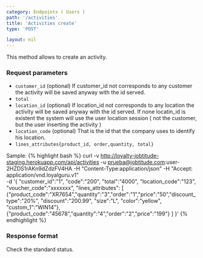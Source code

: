 ```yaml
---
category: Endpoints ( Users )
path: '/activities'
title: 'Activities create'
type: 'POST'

layout: nil
---
```


This method allows to create an activity.

### Request parameters

* `customer_id` (optional) If customer_id not corresponds to any customer the activity will be saved anyway with the id served. 
* `total`
* `location_id` (optional) If location_id not corresponds to any location the activity will be saved anyway with the id served. If none locatin_id is existent the system will use the user location session ( not the customer, but the user inserting the activity )
* `location_code` (optional) That is the id that the company uses to identify his location.
* `lines_attributes{product_id, order,quantity, total}`


Sample:
{% highlight bash %}
  curl -v http://loyalty-jobtitude-staging.herokuapp.com/api/activities 
  -u prueba@jobtitude.com:user-2HZDS1rAKn9dZdzFV4HA 
  -H "Content-Type:application/json" 
  -H "Accept: application/vnd.loyalguru.v1"  
  -d '{
    "customer_id":"1", 
    "code":"200",
    "total":"4000", 
    "location_code":"123",
    "voucher_code":"xxxxxxx", 
    "lines_attributes": [
        {"product_code":"XR7654","quantity":"3","order":"1","price":"50","discount_type":"20%", "discount":"200.99", "size":"L", "color":"yellow", "custom_1":"WIN14"},
        {"product_code":"45678","quantity":"4","order":"2","price":"199"}
        ]
  }'
{% endhighlight %}

### Response format

Check the standard status.